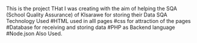 This is the project THat I was creating with the aim of helping the SQA (School Quality Assurance) of KIsarawe for storing their Data
SQA
Technology Used 
#HTML used in alll pages
#css for attraction of the pages
#Database for receiving and storing data
#PHP as Backend language
#Node.json Also Used.
